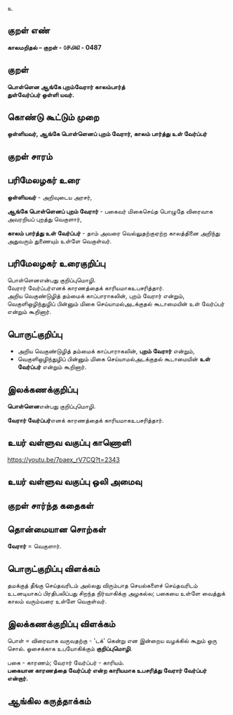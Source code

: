உ

## குறள் எண் 

**காலமறிதல்  – குறள் - ௦௪௮௭ - 0487**  

## குறள் 

**பொள்ளென ஆங்கே புறம்வேரார் காலம்பார்த்  
துள்வேர்ப்பர் ஒள்ளி யவர்.**

## கொண்டு கூட்டும் முறை

**ஒள்ளியவர், ஆங்கே பொள்ளெனப் புறம் வேரார், காலம் பார்த்து உள் வேர்ப்பர்**

## குறள் சாரம் 


## பரிமேலழகர் உரை

**ஒள்ளியவர்** - அறிவுடைய அரசர்,  

**ஆங்கே பொள்ளெனப் புறம் வேரார்** - பகைவர் மிகைசெய்த பொழுதே விரைவாக அவரறியப் புறத்து வெகுளார்,  

**காலம் பார்த்து உள் வேர்ப்பர்** - தாம் அவரை வெல்லுதற்குஏற்ற காலத்தினை அறிந்து அதுவரும் துணையும் உள்ளே வெகுள்வர். 

## பரிமேலழகர் உரைகுறிப்பு   

பொள்ளெனஎன்பது குறிப்புமொழி.  
வேரார் வேர்ப்பர்எனக் காரணத்தைக் காரியமாகஉபசரித்தார்.  
அறிய வெகுண்டுழித் தம்மைக் காப்பாராகலின், புறம் வேரார் என்றும், வெகுளிஒழிந்துழிப் பின்னும் மிகை செய்யாமல்அடக்குதல் கூடாமையின் உள் வேர்ப்பர் என்றும் கூறினார்.    

## பொருட்குறிப்பு 

* அறிய வெகுண்டுழித் தம்மைக் காப்பாராகலின், **புறம் வேரார்** என்றும்,  
* வெகுளிஒழிந்துழிப் பின்னும் மிகை செய்யாமல்அடக்குதல் கூடாமையின் **உள் வேர்ப்பர்** என்றும் கூறினார்.      

## இலக்கணக்குறிப்பு  

**பொள்ளென**என்பது குறிப்புமொழி.  

**வேரார் வேர்ப்பர்**எனக் காரணத்தைக் காரியமாகஉபசரித்தார்.  

## உயர் வள்ளுவ வகுப்பு காணொளி

https://youtu.be/7paex_rV7CQ?t=2343

## உயர் வள்ளுவ வகுப்பு ஒலி அமைவு 

 
## குறள் சார்ந்த கதைகள் 


## தொன்மையான சொற்கள்

**வேரார்** = வெகுளார்.

## பொருட்குறிப்பு விளக்கம்

தமக்குத் தீங்கு செய்தவரிடம் அல்லது விரும்பாத செயல்களைச் செய்தவரிடம் உடனடியாகப் பிரதிபலிப்பது சிறந்த நிர்வாகிக்கு அழகல்ல; பகையை உள்ளே வைத்துக் காலம் வரும்வரை உள்ளே வெகுள்வர்.

## இலக்கணக்குறிப்பு விளக்கம்

பொள் = விரைவாக வருவதற்கு - 'டக்' கென்று என இன்றைய வழக்கில் கூறும் ஒரு சொல். ஓசைக்காக உபயோகிக்கும் **குறிப்புமொழி**.     

பகை - காரணம்; வேரார் வேர்ப்பர் - காரியம்.   
**பகையான காரணத்தை வேர்ப்பர் என்ற காரியமாக உபசரித்து வேரார் வேர்ப்பர் என்றார்.**

## ஆங்கில கருத்தாக்கம் 



